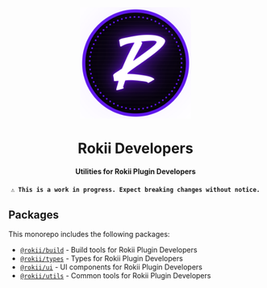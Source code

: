 <p align="center">
    <img width="220" src="https://raw.githubusercontent.com/RokiiApp/developers/main/assets/icon.svg" />
</p>

<h1 align="center">Rokii Developers</h1>
<h4 align="center">Utilities for Rokii Plugin Developers</h4>

<p align="center">
    <strong>
        <code>⚠️ This is a work in progress. Expect breaking changes without notice.</code>
    </strong>
</p>

## Packages

This monorepo includes the following packages:

- [`@rokii/build`](./packages/build/README.md) - Build tools for Rokii Plugin Developers
- [`@rokii/types`](./packages/types/README.md) - Types for Rokii Plugin Developers
- [`@rokii/ui`](./packages/ui/README.md) - UI components for Rokii Plugin Developers
- [`@rokii/utils`](./packages/utils/README.md) - Common tools for Rokii Plugin Developers
